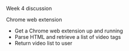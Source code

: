 Week 4 discussion

Chrome web extension

- Get a Chrome web extension up and running
- Parse HTML and retrieve a list of video tags
- Return video list to user
